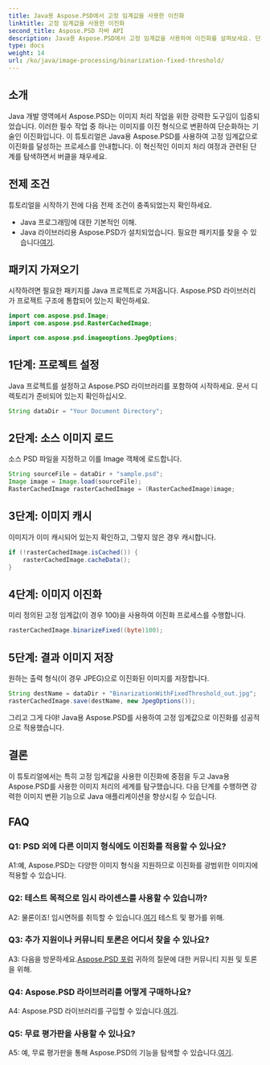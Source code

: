 ```yaml
---
title: Java용 Aspose.PSD에서 고정 임계값을 사용한 이진화
linktitle: 고정 임계값을 사용한 이진화
second_title: Aspose.PSD 자바 API
description: Java용 Aspose.PSD에서 고정 임계값을 사용하여 이진화를 살펴보세요. 단계별 가이드를 통해 이미지를 원활하게 변환하세요.
type: docs
weight: 14
url: /ko/java/image-processing/binarization-fixed-threshold/
---
```

## 소개

Java 개발 영역에서 Aspose.PSD는 이미지 처리 작업을 위한 강력한 도구임이 입증되었습니다. 이러한 필수 작업 중 하나는 이미지를 이진 형식으로 변환하여 단순화하는 기술인 이진화입니다. 이 튜토리얼은 Java용 Aspose.PSD를 사용하여 고정 임계값으로 이진화를 달성하는 프로세스를 안내합니다. 이 혁신적인 이미지 처리 여정과 관련된 단계를 탐색하면서 버클을 채우세요.

## 전제 조건

튜토리얼을 시작하기 전에 다음 전제 조건이 충족되었는지 확인하세요.

- Java 프로그래밍에 대한 기본적인 이해.
-  Java 라이브러리용 Aspose.PSD가 설치되었습니다. 필요한 패키지를 찾을 수 있습니다[여기](https://releases.aspose.com/psd/java/).

## 패키지 가져오기

시작하려면 필요한 패키지를 Java 프로젝트로 가져옵니다. Aspose.PSD 라이브러리가 프로젝트 구조에 통합되어 있는지 확인하세요.

```java
import com.aspose.psd.Image;
import com.aspose.psd.RasterCachedImage;

import com.aspose.psd.imageoptions.JpegOptions;
```

## 1단계: 프로젝트 설정

Java 프로젝트를 설정하고 Aspose.PSD 라이브러리를 포함하여 시작하세요. 문서 디렉토리가 준비되어 있는지 확인하십시오.

```java
String dataDir = "Your Document Directory";
```

## 2단계: 소스 이미지 로드

소스 PSD 파일을 지정하고 이를 Image 객체에 로드합니다.

```java
String sourceFile = dataDir + "sample.psd";
Image image = Image.load(sourceFile);
RasterCachedImage rasterCachedImage = (RasterCachedImage)image;
```

## 3단계: 이미지 캐시

이미지가 이미 캐시되어 있는지 확인하고, 그렇지 않은 경우 캐시합니다.

```java
if (!rasterCachedImage.isCached()) {
    rasterCachedImage.cacheData();
}
```

## 4단계: 이미지 이진화

미리 정의된 고정 임계값(이 경우 100)을 사용하여 이진화 프로세스를 수행합니다.

```java
rasterCachedImage.binarizeFixed((byte)100);
```

## 5단계: 결과 이미지 저장

원하는 출력 형식(이 경우 JPEG)으로 이진화된 이미지를 저장합니다.

```java
String destName = dataDir + "BinarizationWithFixedThreshold_out.jpg";
rasterCachedImage.save(destName, new JpegOptions());
```

그리고 그게 다야! Java용 Aspose.PSD를 사용하여 고정 임계값으로 이진화를 성공적으로 적용했습니다.

## 결론

이 튜토리얼에서는 특히 고정 임계값을 사용한 이진화에 중점을 두고 Java용 Aspose.PSD를 사용한 이미지 처리의 세계를 탐구했습니다. 다음 단계를 수행하면 강력한 이미지 변환 기능으로 Java 애플리케이션을 향상시킬 수 있습니다.

## FAQ

### Q1: PSD 외에 다른 이미지 형식에도 이진화를 적용할 수 있나요?

A1:예, Aspose.PSD는 다양한 이미지 형식을 지원하므로 이진화를 광범위한 이미지에 적용할 수 있습니다.

### Q2: 테스트 목적으로 임시 라이센스를 사용할 수 있습니까?

 A2: 물론이죠! 임시면허를 취득할 수 있습니다.[여기](https://purchase.aspose.com/temporary-license/) 테스트 및 평가를 위해.

### Q3: 추가 지원이나 커뮤니티 토론은 어디서 찾을 수 있나요?

 A3: 다음을 방문하세요.[Aspose.PSD 포럼](https://forum.aspose.com/c/psd/34) 귀하의 질문에 대한 커뮤니티 지원 및 토론을 위해.

### Q4: Aspose.PSD 라이브러리를 어떻게 구매하나요?

 A4: Aspose.PSD 라이브러리를 구입할 수 있습니다.[여기](https://purchase.aspose.com/buy).

### Q5: 무료 평가판을 사용할 수 있나요?

 A5: 예, 무료 평가판을 통해 Aspose.PSD의 기능을 탐색할 수 있습니다.[여기](https://releases.aspose.com/).